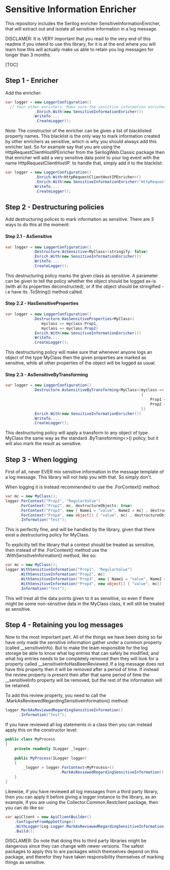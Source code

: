 # Sensitive Information Enricher

This repository includes the Serilog enricher SensitiveInformationEnricher, that will extract out and isolate all sensitive information in a log message.

DISCLAMER: It is VERY important that you read to the very end of this readme if you intend to use this library, for it is at the end where you will learn how this will actually make us able to retain you log messages for longer than 3 months.

[TOC]

## Step 1 - Enricher

Add the enricher:

```csharp
var logger = new LoggerConfiguration()
  // Your other enrichers. Make sure the sensitive information enricher is configured LAST.
             .Enrich.With(new SensitiveInformationEnricher())
    		.WriteTo....
             .CreateLogger();
```

Note: The constructor of the enricher can be given a list of blacklisted property names. This blacklist is the only way to mark information created by other enrichers as sensitive, which is why you should always add this enricher last. So for example say that you are using the HttpRequestClientHostIPEnricher from the SerilogWeb.Classic package then that enricher will add a very sensitive data point to your log event with the name HttpRequestClientHostIP. to handle that, simply add it to the blacklist:

```csharp
var logger = new LoggerConfiguration()
             .Enrich.With<HttpRequestClientHostIPEnricher>()
             .Enrich.With(new SensitiveInformationEnricher("HttpRequestClientHostIP"))
    		.WriteTo....
             .CreateLogger();
```
## Step 2 - Destructuring policies

Add destructuring polices to mark information as sensitive. There are 3 ways to do this at the moment:

#### Step 2.1 - AsSensitive

```csharp
var logger = new LoggerConfiguration()
            .Destructure.AsSensitive<MyClass>(stringify: false)
            .Enrich.With(new SensitiveInformationEnricher())
            .WriteTo....
            .CreateLogger();
```
This destructuring policy marks the given class as sensitive. A parameter can be given to tell the policy whether the object should be logged as-is (with all its properties deconstructed), or if the object should be stringified - i.e have its .ToString() method called.

#### Step 2.2 - HasSensitiveProperties

```csharp
var logger = new LoggerConfiguration()
            .Destructure.HasSensitiveProperties<MyClass>(
                myclass => myclass.Prop1, 
                myclass => myclass.Prop2)
            .Enrich.With(new SensitiveInformationEnricher())
            .WriteTo....
            .CreateLogger();
```
This destructuring policy will make sure that whenever anyone logs an object of the type MyClass then the given properties are marked as sensitive, while all other properties of the object will be logged as usual.

#### Step 2.3 - AsSensitiveByTransforming

```csharp
var logger = new LoggerConfiguration()
            .Destructure.AsSensitiveByTransforming<MyClass>(myclass => new 
                                                            {
                                                                Prop1 = myclass.SomeProp,
                                                                Prop2 = myclass.OtherProp 
                                                            })
            .Enrich.With(new SensitiveInformationEnricher())
            .WriteTo....
            .CreateLogger();
```
This destructuring policy will apply a transform to any object of type MyClass the same way as the standard .ByTransforming<>() policy, but it will also mark the result as sensitive.

## Step 3 - When logging

First of all, never EVER mix sensitive information in the message template of a log message. This library will not help you with that. So simply don't.

When logging it is instead recommended to use the .ForContext() method:

```csharp
var mc = new MyClass();
logger.ForContext("Prop1", "RegularValue")
      .ForContext("Prop2", mc, destructureObjects: true)
      .ForContext("Prop3", new { Name1 = "value", Name2 = mc} , destructureObjects: true)
      .ForContext("Prop4", new object[] { "value", mc} , destructureObjects: true)
      .Information("Test");
```
This is perfectly fine, and will be handled by the library, given that there exist a destructuring policy for MyClass.

To explicitly tell the library that a context should be treated as sensitive, then instead of the .ForContext() method use the .WithSensitiveInformation() method, like so:

```csharp
var mc = new MyClass();
logger.WithSensitiveInformation("Prop1", "RegularValue")
      .WithSensitiveInformation("Prop2", mc)
      .WithSensitiveInformation("Prop3", new { Name1 = "value", Name2 = mc})
      .WithSensitiveInformation("Prop4", new object[] { "value", mc})
      .Information("Test");
```
This will treat all the data points given to it as sensitive, so even if there might be some non-sensitive data in the MyClass class, it will still be treated as sensitive.

## Step 4 - Retaining you log messages

Now to the most important part. All of the things we have been doing so far have only made the sensitive information gather under a common property (called \_\_sensitiveInfo). But to make the team responsible for the log storage be able to know what log entries that can safely be modified, and what log entries needs to be completely removed then they will look for a property called \_\_sensitiveInfoHasBeenReviewed. If a log message does not have this property then it will be removed after a period of time. If  instead the review property is present then after that same period of time the \_\_sensitiveInfo property will be removed, but the rest of the information will be retained.

To add this review property, you need to call the .MarkAsReviewedRegardingSensitiveInformation() method:

```csharp
logger.MarkAsReviewedRegardingSensitiveInformation()
      .Information("Test");
```
If you have reviewed all log statements in a class then you can instead apply this on the constructor level:

```csharp
public class MyProcess
{
    private readonly ILogger _logger;
    
    public MyProcess(ILogger logger)
    {
    	_logger = logger.ForContext<MyProcess>()
                        .MarkAsReviewedRegardingSensitiveInformation();
    }
}
```
Likewise, if you have reviewed all log messages from a third party library, then you can apply it before giving a logger instance to the library, as an example, if you are using the Collector.Common.Restclient package, then you can do like so:

```csharp
var apiClient = new ApiClientBuilder()
    .ConfigureFromAppSettings()
    .WithLogger(Log.Logger.MarkAsReviewedRegardingSensitiveInformation())
    .Build();
```
DISCLAMER: Do note that doing this to third party libraries might be dangerous since they can change with newer versions. The safest packages to apply this to are packages which themselves depend on this package, and therefor they have taken responsibility themselves of marking things as sensitive.